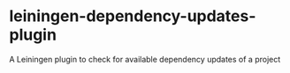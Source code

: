 leiningen-dependency-updates-plugin
===================================

A Leiningen plugin to check for available dependency updates of a project